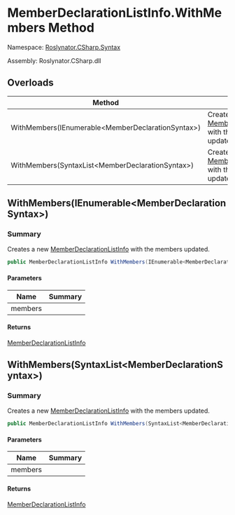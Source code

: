 # MemberDeclarationListInfo\.WithMembers Method

Namespace: [Roslynator.CSharp.Syntax](../../README.md)

Assembly: Roslynator\.CSharp\.dll

## Overloads

| Method | Summary |
| ------ | ------- |
| WithMembers\(IEnumerable\<MemberDeclarationSyntax>\) | Creates a new [MemberDeclarationListInfo](../README.md) with the members updated\. |
| WithMembers\(SyntaxList\<MemberDeclarationSyntax>\) | Creates a new [MemberDeclarationListInfo](../README.md) with the members updated\. |

## WithMembers\(IEnumerable\<MemberDeclarationSyntax>\)

### Summary

Creates a new [MemberDeclarationListInfo](../README.md) with the members updated\.

```csharp
public MemberDeclarationListInfo WithMembers(IEnumerable<MemberDeclarationSyntax> members)
```

#### Parameters

| Name | Summary |
| ---- | ------- |
| members | |

#### Returns

[MemberDeclarationListInfo](../README.md)


## WithMembers\(SyntaxList\<MemberDeclarationSyntax>\)

### Summary

Creates a new [MemberDeclarationListInfo](../README.md) with the members updated\.

```csharp
public MemberDeclarationListInfo WithMembers(SyntaxList<MemberDeclarationSyntax> members)
```

#### Parameters

| Name | Summary |
| ---- | ------- |
| members | |

#### Returns

[MemberDeclarationListInfo](../README.md)


